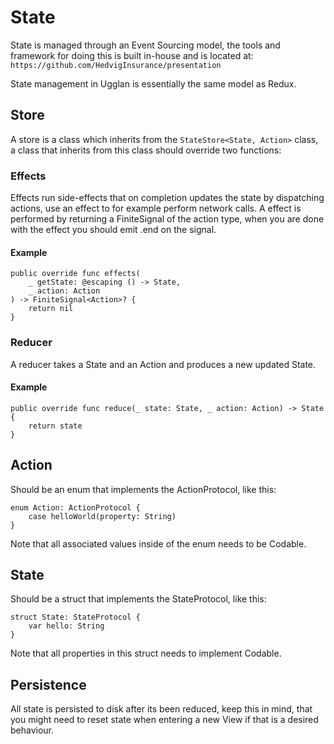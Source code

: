 # State

State is managed through an Event Sourcing model, the tools and framework for doing this is built in-house and is located at: `https://github.com/HedvigInsurance/presentation`

State management in Ugglan is essentially the same model as Redux.

## Store

A store is a class which inherits from the `StateStore<State, Action>` class, a class that inherits from this class should override two functions:

### Effects

Effects run side-effects that on completion updates the state by dispatching actions, use an effect to for example perform network calls. A effect is performed by returning a FiniteSignal of the action type, when you are done with the effect you should emit .end on the signal.

#### Example

```
public override func effects(
    _ getState: @escaping () -> State,
    _ action: Action
) -> FiniteSignal<Action>? {
    return nil
}
```

### Reducer

A reducer takes a State and an Action and produces a new updated State.

#### Example

```
public override func reduce(_ state: State, _ action: Action) -> State {
    return state
}
```

## Action

Should be an enum that implements the ActionProtocol, like this:

```
enum Action: ActionProtocol {
    case helloWorld(property: String)
}
```

Note that all associated values inside of the enum needs to be Codable.

## State

Should be a struct that implements the StateProtocol, like this:

```
struct State: StateProtocol {
    var hello: String
}
```

Note that all properties in this struct needs to implement Codable.

## Persistence

All state is persisted to disk after its been reduced, keep this in mind, that you might need to reset state when entering a new View if that is a desired behaviour.



